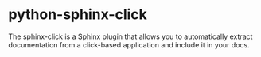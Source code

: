 # python-sphinx-click

The sphinx-click is a Sphinx plugin that allows you to automatically extract
documentation from a click-based application and include it in your docs.
